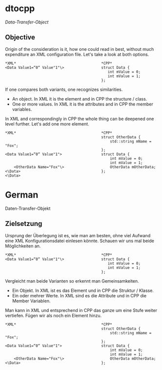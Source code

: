 # dtocpp

_Data-Transfer-Object_

## Objective

Origin of the consideration is it, how one could read in best, without much expenditure an XML configuration file. 
Let's take a look at both options.

    *XML*                                       *CPP*
    <Data Value1=“0“ Value"1"\>                 struct Data {
                                                   int mValue = 0;
                                                   int mValue = 1;
                                                };

If one compares both variants, one recognizes similarities. 

* An object. In XML it is the element and in CPP the structure / class.
* One or more values. In XML it is the attributes and in CPP the member variables.

In XML and correspondingly in CPP the whole thing can be deepened one level further. Let's add one more element.

    *XML*                                       *CPP*
                                                struct OtherData {
                                                    std::string mName = "Fox";
                                                };
    <Data Value1=“0“ Value"1">                  struct Data {
                                                    int mValue = 0;
                                                    int mValue = 1;
        <OtherData Name="Fox"\>                     OtherData mOtherData;
    <\Data>                                     };
    <\Data>

# German

Daten-Transfer-Objekt

## Zielsetzung

Ursprung der Überlegung ist es, wie man am besten, ohne viel Aufwand eine XML Konfigurationsdatei einlesen könnte. 
Schauen wir uns mal beide Möglichkeiten an.

    *XML*                                       *CPP*
    <Data Value1=“0“ Value"1"\>                 struct Data {
                                                   int mValue = 0;
                                                   int mValue = 1;
                                                };
    
Vergleicht man beide Varianten so erkennt man Gemeinsamkeiten. 

* Ein Objekt. In XML ist es das Element und in CPP die Struktur / Klasse.
* Ein oder mehrer Werte. In XML sind es die Attribute und in CPP die Member Variablen.

Man kann in XML und entsprechend in CPP das ganze um eine Stufe weiter vertiefen. Fügen wir als noch ein Element hinzu.

    *XML*                                       *CPP*
                                                struct OtherData {
                                                    std::string mName = "Fox";
                                                };
    <Data Value1=“0“ Value"1">                  struct Data {
                                                    int mValue = 0;
                                                    int mValue = 1;
        <OtherData Name="Fox"\>                     OtherData mOtherData;
    <\Data>                                     };
    

    


